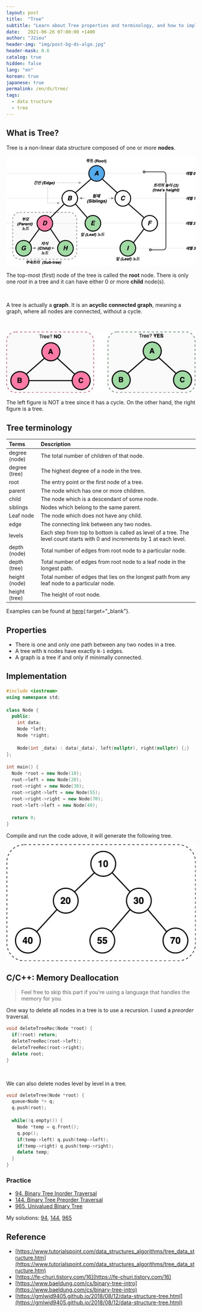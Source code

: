 ```yaml
---
layout: post
title:  "Tree"
subtitle: "Learn about Tree properties and terminology, and how to implement one."
date:   2021-06-26 07:00:00 +1400
author: "J2ieu"
header-img: "img/post-bg-ds-algo.jpg"
header-mask: 0.6
catalog: true
hidden: false
lang: "en"
korean: true
japanese: true
permalink: /en/ds/tree/
tags:
  - data tructure  
  - tree
---
```


## What is Tree?

Tree is a non-linear data structure composed of one or more **nodes**.

![Tree Terms](/img/in-post/devouring/week5/tree-terms.jpg)

The top-most (first) node of the tree is called the **root** node. There is only one *root* in a tree and it can have either 
 0 or more **child** node(s).

<br>

A tree is actually a **graph**. It is an **acyclic connected graph**, meaning a graph, where all nodes are connected, without a cycle.

<br>

![Tree check](/img/in-post/devouring/week5/tree-cycle.jpg)

The left figure is NOT a tree since it has a cycle. On the other hand, the right figure is a tree.

## Tree terminology

| Terms  | Description  |
|:-----|:-----|
| degree (node) | The total number of children of that node. |
| degree (tree) | The highest degree of a node in the tree. |
| root | The entry point or the first node of a tree.|
| parent | The node which has one or more children. |
| child | The node which is a descendant of some node. |
| siblings | Nodes which belong to the same parent. |
| Leaf node | The node which does not have any child.|
| edge | The connecting link between any two nodes. |
| levels | Each step from top to bottom is called as level of a tree. The level count starts with 0 and increments by 1 at each level. |
| depth (node)| Total number of edges from root node to a particular node. |
| depth (tree) | Total number of edges from root node to a leaf node in the longest path. |
| height (node) | Total number of edges that lies on the longest path from any leaf node to a particular node. |
| height (tree)| The height of root node.|  

Examples can be found at [here](https://www.gatevidyalay.com/tree-data-structure-tree-terminology/){:target="_blank"}.

## Properties
- There is one and only one path between any two nodes in a tree.
- A tree with `N` nodes have exactly `N-1` edges.
- A graph is a tree if and only if minimally connected.

## Implementation

```cpp
#include <iostream>
using namespace std;

class Node {
  public:
    int data;
    Node *left;
    Node *right;

    Node(int _data) : data(_data), left(nullptr), right(nullptr) {;} 
};

int main() {
  Node *root = new Node(10);
  root->left = new Node(20);
  root->right = new Node(30);
  root->right->left = new Node(55);
  root->right->right = new Node(70);
  root->left->left = new Node(40);

  return 0;
}
```

Compile and run the code adove, it will generate the following tree.

![Tree](/img/in-post/ds-algo/tree/tree-output.jpg)

## C/C++: Memory Deallocation

> Feel free to skip this part if you're using a language that handles the memory for you.


One way to delete all nodes in a tree is to use a recursion. I used a *preorder* traversal.
```cpp
void deleteTreeRec(Node *root) {
  if(!root) return;
  deleteTreeRec(root->left);
  deleteTreeRec(root->right);
  delete root;
}
```

<br>

We can also delete nodes level by level in a tree.

```cpp
void deleteTree(Node *root) {
  queue<Node *> q;
  q.push(root);

  while(!q.empty()) {
    Node *temp = q.front();
    q.pop();
    if(temp->left) q.push(temp->left);
    if(temp->right) q.push(temp->right);
    delete temp;
  }
}
```

### Practice
- [94. Binary Tree Inorder Traversal](https://leetcode.com/problems/binary-tree-inorder-traversal/)
- [144. Binary Tree Preorder Traversal](https://leetcode.com/problems/binary-tree-preorder-traversal/)
- [965. Univalued Binary Tree](https://leetcode.com/problems/univalued-binary-tree/)

My solutions: [94](https://github.com/j2ieu/cp/tree/leetcode/easy/94), [144](https://github.com/j2ieu/cp/tree/leetcode/easy/144), [965](https://github.com/j2ieu/cp/tree/leetcode/easy/965/965.cpp)

## Reference
- [https://www.tutorialspoint.com/data_structures_algorithms/tree_data_structure.htm](https://www.tutorialspoint.com/data_structures_algorithms/tree_data_structure.htm)
- [https://fe-churi.tistory.com/16](https://fe-churi.tistory.com/16)
- [https://www.baeldung.com/cs/binary-tree-intro](https://www.baeldung.com/cs/binary-tree-intro)
- [https://gmlwjd9405.github.io/2018/08/12/data-structure-tree.html](https://gmlwjd9405.github.io/2018/08/12/data-structure-tree.html)
